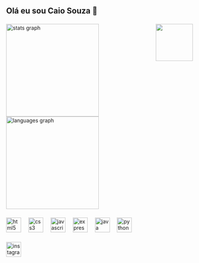 <h2 align="left">Olá eu sou Caio Souza 👋</h2>

###

<img align="right" height="100" src="https://media.tenor.com/nE9laAoTsBEAAAAi/luffy-gear-5-laughing-sticker.gif"  />

###

<div align="left">
  <img src="https://github-readme-stats.vercel.app/api?username=Kai0ult&hide_title=false&hide_rank=false&show_icons=true&include_all_commits=true&count_private=true&disable_animations=false&theme=dracula&locale=en&hide_border=true&order=1" height="250" alt="stats graph"  />
  <img src="https://github-readme-stats.vercel.app/api/top-langs?username=Kai0ult&locale=en&hide_title=false&layout=compact&card_width=320&langs_count=5&theme=dracula&hide_border=true&order=2" height="250" alt="languages graph"  />
</div>

###

<div align="left">
  <img src="https://skillicons.dev/icons?i=html" height="40" alt="html5 logo"  />
  <img width="12" />
  <img src="https://skillicons.dev/icons?i=css" height="40" alt="css3 logo"  />
  <img width="12" />
  <img src="https://skillicons.dev/icons?i=js" height="40" alt="javascript logo"  />
  <img width="12" />
  <img src="https://skillicons.dev/icons?i=express" height="40" alt="express logo"  />
  <img width="12" />
  <img src="https://skillicons.dev/icons?i=java" height="40" alt="java logo"  />
  <img width="12" />
  <img src="https://skillicons.dev/icons?i=py" height="40" alt="python logo"  />
</div>

###

<div align="left">
  <a href="https://www.instagram.com/caiosouza58/" target="_blank">
    <img src="https://img.shields.io/static/v1?message=Instagram&logo=instagram&label=&color=E4405F&logoColor=white&labelColor=&style=for-the-badge" height="40" alt="instagram logo"  />
  </a>

</div>

###
